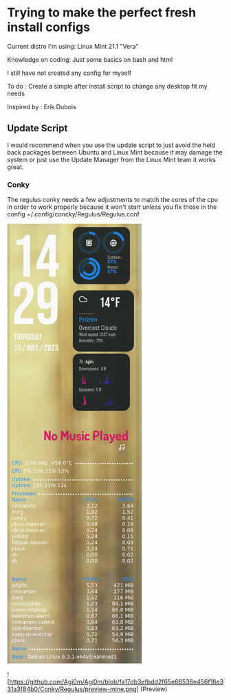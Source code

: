 # Trying to make the perfect fresh install configs


Current distro I'm using: Linux Mint 21.1 "Vera"


Knowledge on coding: Just some basics on bash and html

I still have not created any config for myself

To do :  Create a simple after install script to change any desktop fit my needs 

Inspired by : Erik Dubois

## Update Script
I would recommend when you use the update script to just avoid the held back packages between Ubuntu and Linux Mint because it may damage the system or just use the Update Manager from the Linux Mint team it works great.

### Conky
The regulus conky needs a few adjustments to match the cores of the cpu in order to work properly because it won't start unless you fix those in the config ~/.config/concky/Regulus/Regulus.conf

![Preview conky](https://github.com/Agi0m/Agi0m/blob/fa17db3efbdd2f65e68538e456f18e331a3f84b0/Conky/Regulus/preview-mine.png "Preview")

![https://github.com/Agi0m/Agi0m/blob/fa17db3efbdd2f65e68538e456f18e331a3f84b0/Conky/Regulus/preview-mine.png] (Preview)

<!---
Agi0m/Agi0m is a ✨ special ✨ repository because its `README.md` (this file) appears on your GitHub profile.
You can click the Preview link to take a look at your changes.
--->

